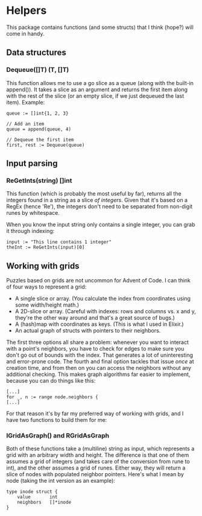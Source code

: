 # Helpers

This package contains functions (and some structs) that I think (hope?) will come in handy.

## Data structures

### Dequeue([]T) (T, []T)
This function allows me to use a go slice as a queue (along with the built-in append()). It takes a slice as an argument and returns the first item along with the rest of the slice (or an empty slice, if we just dequeued the last item). Example:
~~~
queue := []int{1, 2, 3}

// Add an item
queue = append(queue, 4)

// Dequeue the first item
first, rest := Dequeue(queue)
~~~

## Input parsing

### ReGetInts(string) []int
This function (which is probably the most useful by far), returns all the integers found in a string as a slice *of integers*. Given that it's based on a RegEx (hence 'Re'), the integers don't need to be separated from non-digit runes by whitespace.

When you know the input string only contains a single integer, you can grab it through indexing:
~~~
input := "This line contains 1 integer"
theInt := ReGetInts(input)[0]
~~~

## Working with grids

Puzzles based on grids are not uncommon for Advent of Code. I can think of four ways to represent a grid:
- A single slice or array. (You calculate the index from coordinates using some width/height math.)
- A 2D-slice or array. (Careful with indexes: rows and columns vs. x and y, they're the other way around and that's a great source of bugs.)
- A (hash)map with coordinates as keys. (This is what I used in Elixir.)
- An actual graph of structs with pointers to their neighbors.

The first three options all share a problem: whenever you want to interact with a point's neighbors, you have to check for edges to make sure you don't go out of bounds with the index. That generates a lot of uninteresting and error-prone code. The fourth and final option tackles that issue *once* at creation time, and from then on you can access the neighbors without any additional checking. This makes graph algorithms far easier to implement, because you can do things like this:
~~~
[...]
for _, n := range node.neighbors {
[...]
~~~
For that reason it's by far my preferred way of working with grids, and I have two functions to build them for me:

### IGridAsGraph() and RGridAsGraph
Both of these functions take a (multiline) string as input, which represents a grid with an arbitrary width and height. The difference is that one of them assumes a grid of integers (and takes care of the conversion from rune to int), and the other assumes a grid of runes. Either way, they will return a slice of nodes with populated neighbor pointers. Here's what I mean by node (taking the int version as an example):
~~~
type inode struct {
    value       int
    neighbors   []*inode
}
~~~